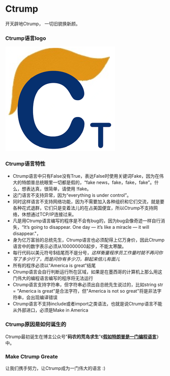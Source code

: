 # Ctrump
开天辟地Ctrump，  一切旧貌换新颜。



### Ctrump语言logo

![img](./Ctrump.PNG)

### Ctrump语言特性

* Ctrump语言中只有False没有True，表达False时使用关键词Fake，因为在伟大的特朗普总统眼里一切都是假的，“fake news，fake，fake，fake”。什么，想表达真，很简单，请使用 !fake。
* 这门语言不支持异常，因为“everything is under control”。
* 同时这样语言不支持网络功能，因为不需要加入各种组织和它们交流，就是要各种花式退群，它们只是变着法儿的在占美国便宜，所以Ctrump不支持网络，休想通过TCP/IP连接过来。
* 凡是用Ctrump语言编写的程序是不会有bug的，因为bug会像奇迹一样自行消失，“It’s going to disappear. One day — it’s like a miracle — it will disappear."，
* 身为亿万富翁的总统先生，Ctrump语言也必须配得上亿万身价，因此Ctrump语言中的数字表示必须从100000000起步，不能太寒酸。
* 每行代码以美元符号$结尾而不是分号，*这样衡量程序员工作量时就不再问你写了多少行了，而是问你有多少刀，聊起来倍儿有面儿*
* 所有的程序必须以“America is great”结尾
* Ctrump语言会自行判断运行所在区域，如果是在墨西哥的计算机上那么用这门伟大的编程语言编写的程序将无法运行
* Ctrump语言支持字符串，但字符串必须出自总统先生说过的，比如string str = "America is great"是合法字符，但"America is not so great"将是非法字符串，会出现编译错误
* Ctrump语言不支持include或者import之类语法，也就是说Ctrump语言不能从外部进口，必须是Make in America



### Ctrump原因是如何诞生的

Ctrump最初诞生在博主公众号"**码农的荒岛求生**"《**[假如特朗普是一门编程语言](https://mp.weixin.qq.com/s?__biz=MzU2NTYyOTQ4OQ==&mid=2247484714&idx=1&sn=70f1c19adbf1c873f5493ad58335f210&chksm=fcb98274cbce0b626a090531afd08dee357cd5b9568865cd20e0fb7185b3656b0f59ec226d2c&token=1239242584&lang=zh_CN#rd)**》中。



### Make Ctrump Greate

让我们携手努力，让Ctrump成为一门伟大的语言 :)